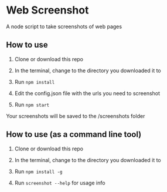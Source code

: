 # Web Screenshot

A node script to take screenshots of web pages

## How to use

1. Clone or download this repo

2. In the terminal, change to the directory you downloaded it to

3. Run `npm install`

4. Edit the config.json file with the urls you need to screenshot

5. Run `npm start`

Your screenshots will be saved to the /screenshots folder


## How to use (as a command line tool)

1. Clone or download this repo

2. In the terminal, change to the directory you downloaded it to

3. Run `npm install -g`

4. Run `screenshot --help` for usage info
